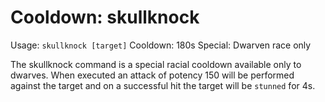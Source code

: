 # Cooldown: skullknock
Usage: `skullknock [target]`
Cooldown: 180s
Special: Dwarven race only

The skullknock command is a special racial cooldown available only to dwarves.
When executed an attack of potency 150 will be performed against the target and
on a successful hit the target will be `stunned` for 4s.
